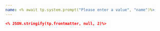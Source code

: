 ```yaml
---
name: <% await tp.system.prompt("Please enter a value", "name")%>
---
```

```json
<% JSON.stringify(tp.frontmatter, null, 2)%>
```
